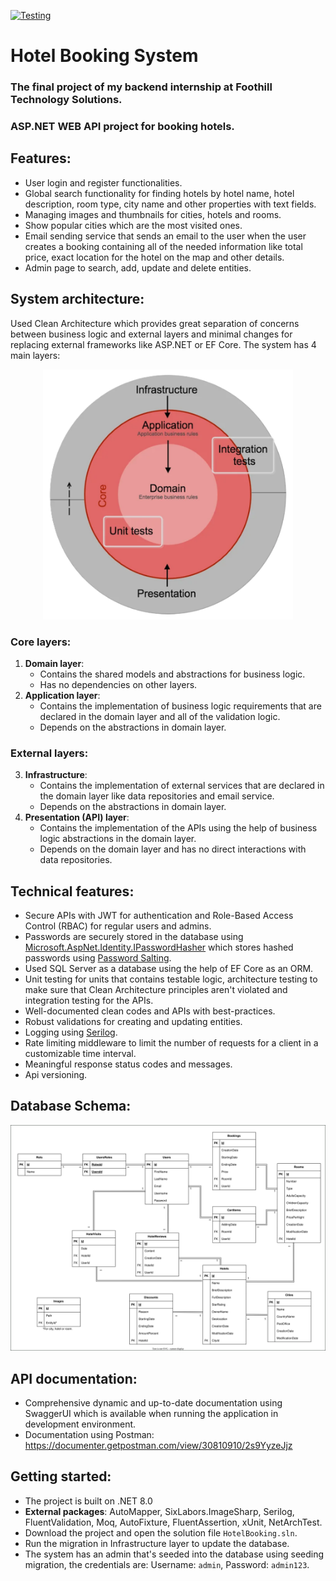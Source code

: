 [![Testing](https://github.com/Mohammad-Nayef/Hotel-Booking/actions/workflows/tests.yml/badge.svg)](https://github.com/Mohammad-Nayef/Hotel-Booking/actions/workflows/tests.yml)

# Hotel Booking System 
### The final project of my backend internship at Foothill Technology Solutions.
### ASP.NET WEB API project for booking hotels.

## Features:
- User login and register functionalities.
- Global search functionality for finding hotels by hotel name, hotel description, room type, city name and other properties with text fields.
- Managing images and thumbnails for cities, hotels and rooms.
- Show popular cities which are the most visited ones.
- Email sending service that sends an email to the user when the user creates a booking containing all of the needed information like total price, exact location for the hotel on the map and other details.
- Admin page to search, add, update and delete entities.
  
## System architecture:
Used Clean Architecture which provides great separation of concerns between business logic and external layers and minimal changes for replacing external frameworks like ASP.NET or EF Core.
The system has 4 main layers:
<p align="center">
  <img src="https://github.com/Mohammad-Nayef/Hotel-Booking/blob/main/Clean%20Architecture.png" width="400" height="400" />
</p>

### Core layers:
1. **Domain layer**:
   - Contains the shared models and abstractions for business logic.
   - Has no dependencies on other layers.
2. **Application layer**:
   - Contains the implementation of business logic requirements that are declared in the domain layer and all of the validation logic.
   - Depends on the abstractions in domain layer.
### External layers:
3. **Infrastructure**:
   - Contains the implementation of external services that are declared in the domain layer like data repositories and email service.
   - Depends on the abstractions in domain layer.
4. **Presentation (API) layer**:
   - Contains the implementation of the APIs using the help of business logic abstractions in the domain layer.
   - Depends on the domain layer and has no direct interactions with data repositories.

## Technical features:
- Secure APIs with JWT for authentication and Role-Based Access Control (RBAC) for regular users and admins.
- Passwords are securely stored in the database using [Microsoft.AspNet.Identity.IPasswordHasher](https://learn.microsoft.com/en-us/dotnet/api/microsoft.aspnetcore.identity.ipasswordhasher-1?view=aspnetcore-7.0) which stores hashed passwords using [Password Salting](https://en.wikipedia.org/wiki/Salt_(cryptography)).
- Used SQL Server as a database using the help of EF Core as an ORM.
- Unit testing for units that contains testable logic, architecture testing to make sure that Clean Architecture principles aren't violated and integration testing for the APIs.
- Well-documented clean codes and APIs with best-practices.
- Robust validations for creating and updating entities.
- Logging using [Serilog](https://serilog.net/).
- Rate limiting middleware to limit the number of requests for a client in a customizable time interval.
- Meaningful response status codes and messages.
- Api versioning.

## Database Schema:
![Database Schema](https://github.com/Mohammad-Nayef/Hotel-Booking/blob/main/Database%20Diagram.svg)

## API documentation:
- Comprehensive dynamic and up-to-date documentation using SwaggerUI which is available when running the application in development environment.
- Documentation using Postman: https://documenter.getpostman.com/view/30810910/2s9YyzeJjz

## Getting started:
- The project is built on .NET 8.0
- **External packages**: AutoMapper, SixLabors.ImageSharp, Serilog, FluentValidation, Moq, AutoFixture, FluentAssertion, xUnit, NetArchTest.
- Download the project and open the solution file `HotelBooking.sln`.
- Run the migration in Infrastructure layer to update the database.
- The system has an admin that's seeded into the database using seeding migration, the credentials are: Username: `admin`, Password: `admin123`.

